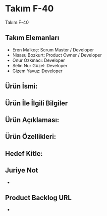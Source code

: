# Takım F-40

 Takım F-40 

## Takım Elemanları
- Eren Malkoç: Scrum Master / Developer
- Nisasu Bozkurt: Product Owner / Developer
- Onur Özkınacı: Developer
- Selin Nur Güzel: Developer
- Gizem Yavuz: Developer

## Ürün İsmi: 

## Ürün İle İlgili Bilgiler

Ürün Açıklaması:
- 

Ürün Özellikleri:
- 

Hedef Kitle:
- 

## Juriye Not
- 

## Product Backlog URL
- 

